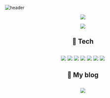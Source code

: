 ![header](https://capsule-render.vercel.app/api?type=waving&color=0:91c591,100:389738&height=380&section=header&text=HELLO!&fontSize=80)


<p align="center">
 <img align="center" src="https://github-readme-stats.vercel.app/api/top-langs/?username=dohyeons&layout=compact&show_icons=ture&show_owner=ture&hide_title=ture&theme=nord" />
</p>


<p align="center">
 <img align="center" src="http://mazassumnida.wtf/api/v2/generate_badge?boj=dhs0603"/>
</p>


<h2 align ="center">🌱 Tech <h2>
<div align="center">
    <img src="https://img.shields.io/badge/HTML-orange?style=flat&logo=HTML5&logoColor=white"/>
    <img src="https://img.shields.io/badge/Javascript-yellow?style=flat&logo=JavaScript&logoColor=white"/>
    <img src="https://img.shields.io/badge/Typescript-3178C6?style=flat&logo=Typescript&logoColor=white"/>
    <img src="https://img.shields.io/badge/Styled Components-DB7093?style=flat&logo=Styled Components&logoColor=white"/>
    <img src="https://img.shields.io/badge/TailwindCss-06B6D4?style=flat&logo=TailwindCss&logoColor=white"/>
    <img src="https://img.shields.io/badge/CSS3-blue?&style=flat&logo=css3&logoColor=white"/>
    <img src="https://img.shields.io/badge/React-61DAFB?style=flat&logo=React&logoColor=white"/>
</div>


<h2 align ="center">🌱 My blog <h2>
  
  <p  align ="center">
    <a href="https://velog.io/@ddhhss0603">
     <img  align ="center"  src="https://img.shields.io/badge/Velog-green?style=flat&logo=Velog&logoColor=white" />
    </a>
</p>
